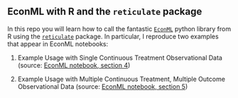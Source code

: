 ## EconML with R and the `reticulate` package

In this repo you will learn how to call the fantastic [`EconML`](https://github.com/microsoft/EconML) python library from R using the [`reticulate`](https://rstudio.github.io/reticulate/index.html) package. In particular, I reproduce two examples that appear in EconML notebooks:

1. Example Usage with Single Continuous Treatment Observational Data (source: [EconML notebook, section 4](https://github.com/microsoft/EconML/blob/master/notebooks/Double%20Machine%20Learning%20Examples.ipynb))  

2. Example Usage with Multiple Continuous Treatment, Multiple Outcome Observational Data (source: [EconML notebook, section 5](https://github.com/microsoft/EconML/blob/master/notebooks/Double%20Machine%20Learning%20Examples.ipynb))

